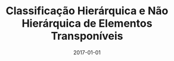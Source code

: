 ---
title: "Classificação Hierárquica e Não Hierárquica de Elementos Transponíveis"
collection: publications
permalink: /publication/2017_Classificacao_Hierarquica_e_Nao_Hierarquica_de_Elementos_Transponiveis
excerpt: 'PEREIRA, G. T.; CERRI, R. Classificação Hierárquica e Não Hierárquica de Elementos Transponíveis. In: Symposium on Knowledge Discovery, Mining and Learning (KDMiLe). Uberlândia, Brazil. 2017.'
date: 2017-01-01
venue: 'KDMiLe'
link: 'http://www.facom.ufu.br/~kdmile/proceedings/anais-kdmile-2017.pdf'
---